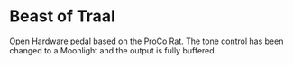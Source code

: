# Beast of Traal
Open Hardware pedal based on the ProCo Rat. The tone control has been changed to a Moonlight and the output is fully buffered.
